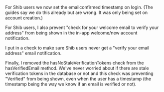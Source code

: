 For Shib users we now set the emailconfirmed timestamp on login. (The guides say we do this already but are wrong. It was only being set on account creation.)

For Shib users, I also prevent "check for your welcome email to verify your address" from being shown in the in-app welcome/new account notification.

I put in a check to make sure Shib users never get a "verify your email address" email notification.

Finally, I removed the hasNoStaleVerificationTokens check from the hasVerifiedEmail method. We've never worried about if there are stale verification tokens in the database or not and this check was preventing "Verified" from being shown, even when the user has a timestamp (the timestamp being the way we know if an email is verified or not).
